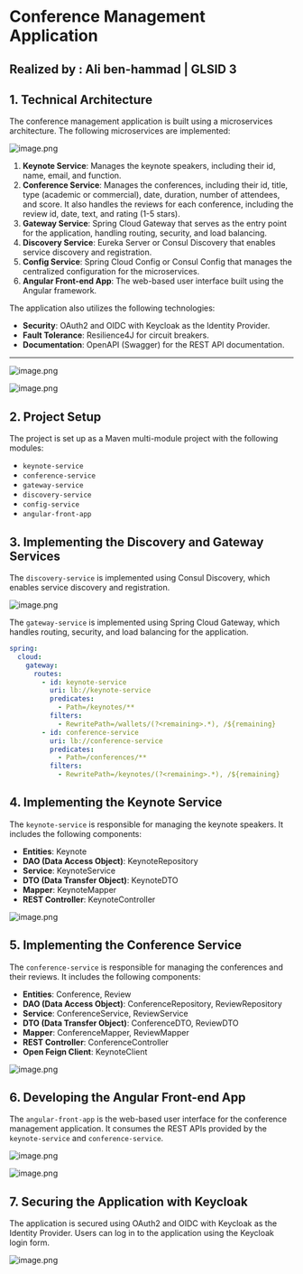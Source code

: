 # Conference Management Application

## Realized by : Ali ben-hammad | GLSID 3

## 1. Technical Architecture

The conference management application is built using a microservices architecture. The following microservices are implemented:

![image.png](https://prod-files-secure.s3.us-west-2.amazonaws.com/7efb5cee-835a-46c2-a61f-58ed4cbe0c9c/0f51083e-e805-4aa3-a977-ea31d5792547/image.png)

1. **Keynote Service**: Manages the keynote speakers, including their id, name, email, and function.
2. **Conference Service**: Manages the conferences, including their id, title, type (academic or commercial), date, duration, number of attendees, and score. It also handles the reviews for each conference, including the review id, date, text, and rating (1-5 stars).
3. **Gateway Service**: Spring Cloud Gateway that serves as the entry point for the application, handling routing, security, and load balancing.
4. **Discovery Service**: Eureka Server or Consul Discovery that enables service discovery and registration.
5. **Config Service**: Spring Cloud Config or Consul Config that manages the centralized configuration for the microservices.
6. **Angular Front-end App**: The web-based user interface built using the Angular framework.

The application also utilizes the following technologies:

- **Security**: OAuth2 and OIDC with Keycloak as the Identity Provider.
- **Fault Tolerance**: Resilience4J for circuit breakers.
- **Documentation**: OpenAPI (Swagger) for the REST API documentation.

---

![image.png](https://prod-files-secure.s3.us-west-2.amazonaws.com/7efb5cee-835a-46c2-a61f-58ed4cbe0c9c/ebbcd363-07be-4e13-8a54-34eae192761e/image.png)

![image.png](https://prod-files-secure.s3.us-west-2.amazonaws.com/7efb5cee-835a-46c2-a61f-58ed4cbe0c9c/aaf6c324-f113-4ec5-8f3c-aead55134165/image.png)

## 2. Project Setup

The project is set up as a Maven multi-module project with the following modules:

- `keynote-service`
- `conference-service`
- `gateway-service`
- `discovery-service`
- `config-service`
- `angular-front-app`

## 3. Implementing the Discovery and Gateway Services

The `discovery-service` is implemented using  Consul Discovery, which enables service discovery and registration.

![image.png](https://prod-files-secure.s3.us-west-2.amazonaws.com/7efb5cee-835a-46c2-a61f-58ed4cbe0c9c/b267f005-57e7-49e2-bcd3-517b5404b9bc/image.png)

The `gateway-service` is implemented using Spring Cloud Gateway, which handles routing, security, and load balancing for the application.

```yaml
spring:
  cloud:
    gateway:
      routes:
        - id: keynote-service
          uri: lb://keynote-service
          predicates:
            - Path=/keynotes/**
          filters:
            - RewritePath=/wallets/(?<remaining>.*), /${remaining}
        - id: conference-service
          uri: lb://conference-service
          predicates:
            - Path=/conferences/**
          filters:
            - RewritePath=/keynotes/(?<remaining>.*), /${remaining}

```

## 4. Implementing the Keynote Service

The `keynote-service` is responsible for managing the keynote speakers. It includes the following components:

- **Entities**: Keynote
- **DAO (Data Access Object)**: KeynoteRepository
- **Service**: KeynoteService
- **DTO (Data Transfer Object)**: KeynoteDTO
- **Mapper**: KeynoteMapper
- **REST Controller**: KeynoteController

![image.png](https://prod-files-secure.s3.us-west-2.amazonaws.com/7efb5cee-835a-46c2-a61f-58ed4cbe0c9c/b7cc2416-c1e6-4c50-ba70-913cf69dcc5d/image.png)

## 5. Implementing the Conference Service

The `conference-service` is responsible for managing the conferences and their reviews. It includes the following components:

- **Entities**: Conference, Review
- **DAO (Data Access Object)**: ConferenceRepository, ReviewRepository
- **Service**: ConferenceService, ReviewService
- **DTO (Data Transfer Object)**: ConferenceDTO, ReviewDTO
- **Mapper**: ConferenceMapper, ReviewMapper
- **REST Controller**: ConferenceController
- **Open Feign Client**: KeynoteClient

![image.png](https://prod-files-secure.s3.us-west-2.amazonaws.com/7efb5cee-835a-46c2-a61f-58ed4cbe0c9c/acb40162-b1db-4156-9689-bb27e538840a/image.png)

## 6. Developing the Angular Front-end App

The `angular-front-app` is the web-based user interface for the conference management application. It consumes the REST APIs provided by the `keynote-service` and `conference-service`.

![image.png](https://prod-files-secure.s3.us-west-2.amazonaws.com/7efb5cee-835a-46c2-a61f-58ed4cbe0c9c/a8ee34af-2473-4e19-a065-99ce79dd9968/image.png)

![image.png](https://prod-files-secure.s3.us-west-2.amazonaws.com/7efb5cee-835a-46c2-a61f-58ed4cbe0c9c/f5f786a2-7bb5-4fbc-a2e4-d8570fe8aa2a/image.png)

## 7. Securing the Application with Keycloak

The application is secured using OAuth2 and OIDC with Keycloak as the Identity Provider. Users can log in to the application using the Keycloak login form.

![image.png](https://prod-files-secure.s3.us-west-2.amazonaws.com/7efb5cee-835a-46c2-a61f-58ed4cbe0c9c/40b30c29-e780-4170-8294-369095bb036a/image.png)
